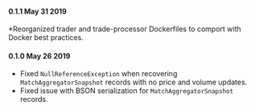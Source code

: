 #### 0.1.1 May 31 2019 ####
*Reorganized trader and trade-processor Dockerfiles to comport with Docker best practices.

#### 0.1.0 May 26 2019 ####
* Fixed `NullReferenceException` when recovering `MatchAggregatorSnapshot` records with no price and volume updates.
* Fixed issue with BSON serialization for `MatchAggregatorSnapshot` records.